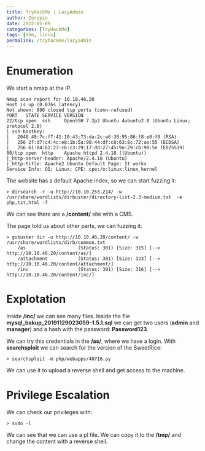```yaml
---
title: TryHackMe | LazyAdmin
author: Zeropio
date: 2022-05-09
categories: [TryHackMe]
tags: [thm, linux]
permalink: /tryhackme/lazyadmin
---
```



# Enumeration
We start a nmap at the IP.
```
Nmap scan report for 10.10.46.20
Host is up (0.076s latency).
Not shown: 998 closed tcp ports (conn-refused)
PORT   STATE SERVICE VERSION
22/tcp open  ssh     OpenSSH 7.2p2 Ubuntu 4ubuntu2.8 (Ubuntu Linux; protocol 2.0)
| ssh-hostkey: 
|   2048 49:7c:f7:41:10:43:73:da:2c:e6:38:95:86:f8:e0:f0 (RSA)
|   256 2f:d7:c4:4c:e8:1b:5a:90:44:df:c0:63:8c:72:ae:55 (ECDSA)
|_  256 61:84:62:27:c6:c3:29:17:dd:27:45:9e:29:cb:90:5e (ED25519)
80/tcp open  http    Apache httpd 2.4.18 ((Ubuntu))
|_http-server-header: Apache/2.4.18 (Ubuntu)
|_http-title: Apache2 Ubuntu Default Page: It works
Service Info: OS: Linux; CPE: cpe:/o:linux:linux_kernel
```

The website has a default Apache index, so we can start fuzzing it:
```console
> dirsearch -r -u http://10.10.253.214/ -w /usr/share/wordlists/dirbuster/directory-list-2.3-medium.txt  -e php,txt,html -f
```

We can see there are a **/content/** site with a CMS.

The page told us about other parts, we can fuzzing it:
```console
> gobuster dir -u http://10.10.46.20/content/ -w /usr/share/wordlists/dirb/common.txt
    /as                   (Status: 301) [Size: 315] [--> http://10.10.46.20/content/as/]  
    /attachment           (Status: 301) [Size: 323] [--> http://10.10.46.20/content/attachment/]
    /inc                  (Status: 301) [Size: 316] [--> http://10.10.46.20/content/inc/]  
```


# Explotation
Inside **/inc/** we can see many files.
Inside the file **mysql_bakup_20191129023059-1.5.1.sql** we can get two users (**admin** and **manager**) and a hash with the password: **Password123**.

We can try this credentials in the **/as/**, where we have a login.
With **searchsploit** we can search for the version of the SweetRice:
```console
> searchsploit -m php/webapps/40716.py
```
We can use it to upload a reverse shell and get access to the machine.


# Privilege Escalation
We can check our privileges with:
```console
> sudo -l
```

We can see that we can use a pl file. We can copy it to the **/tmp/** and change the content with a reverse shell.
